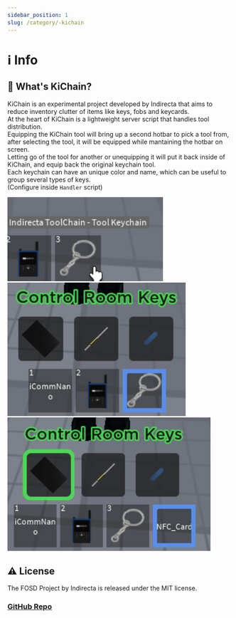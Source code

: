 ```yaml
---
sidebar_position: 1
slug: /category/-kichain
---
```


# ℹ️ Info

## 📖 What's KiChain?
KiChain is an experimental project developed by Indirecta that aims to reduce inventory clutter of items like keys, fobs and keycards.  
At the heart of KiChain is a lightweight server script that handles tool distribution.  
Equipping the KiChain tool will bring up a second hotbar to pick a tool from, after selecting the tool, it will be equipped while mantaining the hotbar on screen.  
Letting go of the tool for another or unequipping it will put it back inside of KiChain, and equip back the original keychain tool.  
Each keychain can have an unique color and name, which can be useful to group several types of keys.  
(Configure inside `Handler` script)

<img alt="kichain design" src="https://raw.githubusercontent.com/Indirecta-Technologies/fosd/main/kichain/media/tool-inhotbar.png" width="350px"/> 
<img alt="kichain design" src="https://raw.githubusercontent.com/Indirecta-Technologies/fosd/main/kichain/media/tool-equipped.png" height="300px"/> 
<img alt="kichain design" src="https://raw.githubusercontent.com/Indirecta-Technologies/fosd/main/kichain/media/tool-activated.png" height="300px"/> 


## ⚠️ License

The FOSD Project by Indirecta is released under the MIT license.

### [GitHub Repo](https://github.com/Indirecta-Technologies/fosd)